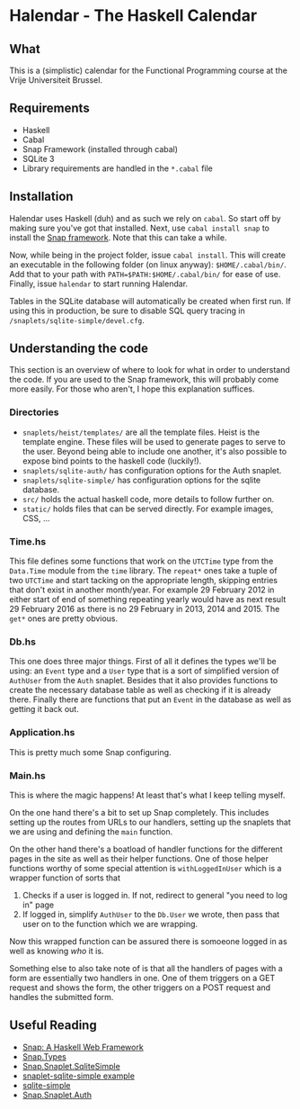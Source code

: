 # Halendar - The Haskell Calendar

## What

This is a (simplistic) calendar for the Functional Programming course at the
Vrije Universiteit Brussel.

## Requirements

* Haskell
* Cabal
* Snap Framework (installed through cabal)
* SQLite 3
* Library requirements are handled in the `*.cabal` file

## Installation

Halendar uses Haskell (duh) and as such we rely on `cabal`. So start off by
making sure you've got that installed. Next, use `cabal install snap` to install
the [Snap framework](http://snapframework.com/). Note that this can take a
while.

Now, while being in the project folder, issue `cabal install`. This will create
an executable in the following folder (on linux anyway): `$HOME/.cabal/bin/`.
Add that to your path with `PATH=$PATH:$HOME/.cabal/bin/` for ease of use.
Finally, issue `halendar` to start running Halendar.

Tables in the SQLite database will automatically be created when first run. If
using this in production, be sure to disable SQL query tracing in
`/snaplets/sqlite-simple/devel.cfg`.

## Understanding the code

This section is an overview of where to look for what in order to understand the
code. If you are used to the Snap framework, this will probably come more
easily. For those who aren't, I hope this explanation suffices.

### Directories

* `snaplets/heist/templates/` are all the template files. Heist is the template
  engine. These files will be used to generate pages to serve to the user.
  Beyond being able to include one another, it's also possible to expose bind
  points to the haskell code (luckily!).
* `snaplets/sqlite-auth/` has configuration options for the Auth snaplet.
* `snaplets/sqlite-simple/` has configuration options for the sqlite database.
* `src/` holds the actual haskell code, more details to follow further on.
* `static/` holds files that can be served directly. For example images, CSS, ...

### Time.hs

This file defines some functions that work on the `UTCTime` type from the
`Data.Time` module from the `time` library. The `repeat*` ones take a tuple of
two `UTCTime` and start tacking on the appropriate length, skipping entries that
don't exist in another month/year. For example 29 February 2012 in either start
of end of something repeating yearly would have as next result 29 February 2016
as there is no 29 February in 2013, 2014 and 2015. The `get*` ones are pretty
obvious.

### Db.hs

This one does three major things. First of all it defines the types we'll be
using: an `Event` type and a `User` type that is a sort of simplified version of
`AuthUser` from the `Auth` snaplet. Besides that it also provides functions to
create the necessary database table as well as checking if it is already there.
Finally there are functions that put an `Event` in the database as well as
getting it back out.

### Application.hs

This is pretty much some Snap configuring.

### Main.hs

This is where the magic happens! At least that's what I keep telling myself.

On the one hand there's a bit to set up Snap completely. This includes setting
up the routes from URLs to our handlers, setting up the snaplets that we are
using and defining the `main` function.

On the other hand there's a boatload of handler functions for the different
pages in the site as well as their helper functions. One of those helper
functions worthy of some special attention is `withLoggedInUser` which is a
wrapper function of sorts that

1. Checks if a user is logged in. If not, redirect to general "you need to log in" page
2. If logged in, simplify `AuthUser` to the `Db.User` we wrote, then pass that
   user on to the function which we are wrapping.

Now this wrapped function can be assured there is somoeone logged in as well as
knowing *who* it is.

Something else to also take note of is that all the handlers of pages with a
form are essentially two handlers in one. One of them triggers on a GET request
and shows the form, the other triggers on a POST request and handles the
submitted form.

## Useful Reading

* [Snap: A Haskell Web Framework](http://snapframework.com/)
* [Snap.Types](http://hackage.haskell.org/package/snap-core-0.1.2/docs/Snap-Types.html)
* [Snap.Snaplet.SqliteSimple](http://hackage.haskell.org/package/snaplet-sqlite-simple-0.4.5/docs/Snap-Snaplet-SqliteSimple.html)
* [snaplet-sqlite-simple example](https://github.com/nurpax/snaplet-sqlite-simple/tree/master/example)
* [sqlite-simple](https://github.com/nurpax/sqlite-simple)
* [Snap.Snaplet.Auth](http://hackage.haskell.org/package/snap-0.6.0.2/docs/Snap-Snaplet-Auth.html)
